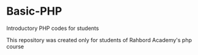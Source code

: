 # Basic-PHP
Introductory PHP codes for students


This repository was created only for students of Rahbord Academy's php course

